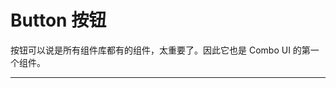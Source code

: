 <script setup>
import { CButton } from '../../src'
import ButtonExample from './button-example.vue'
</script>

# Button 按钮

按钮可以说是所有组件库都有的组件，太重要了。因此它也是 Combo UI 的第一个组件。

---

<button-example />
